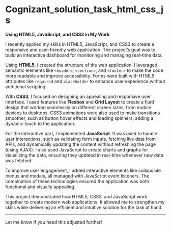 # Cognizant_solution_task_html_css_js 
**Using HTML5, JavaScript, and CSS3 in My Work**  

I recently applied my skills in HTML5, JavaScript, and CSS3 to create a responsive and user-friendly web application. The project’s goal was to build an interactive dashboard for monitoring and managing real-time data.  

Using **HTML5**, I created the structure of the web application. I leveraged semantic elements like `<header>`, `<section>`, and `<footer>` to make the code more readable and improve accessibility. Forms were built with HTML5 attributes like `required` and `placeholder` to enhance user experience without additional scripting.  

With **CSS3**, I focused on designing an appealing and responsive user interface. I used features like **Flexbox** and **Grid Layout** to create a fluid design that worked seamlessly on different screen sizes, from mobile devices to desktops. CSS3 animations were also used to make transitions smoother, such as button hover effects and loading spinners, adding a dynamic touch to the application.  

For the interactive part, I implemented **JavaScript**. It was used to handle user interactions, such as validating form inputs, fetching live data from APIs, and dynamically updating the content without refreshing the page (using AJAX). I also used JavaScript to create charts and graphs for visualizing the data, ensuring they updated in real-time whenever new data was fetched.  

To improve user engagement, I added interactive elements like collapsible menus and modals, all managed with JavaScript event listeners. The combination of these technologies ensured the application was both functional and visually appealing.  

This project demonstrated how HTML5, CSS3, and JavaScript work together to create modern web applications. It allowed me to strengthen my skills while delivering an efficient and intuitive solution for the task at hand.  

---  

Let me know if you need this adjusted further!
